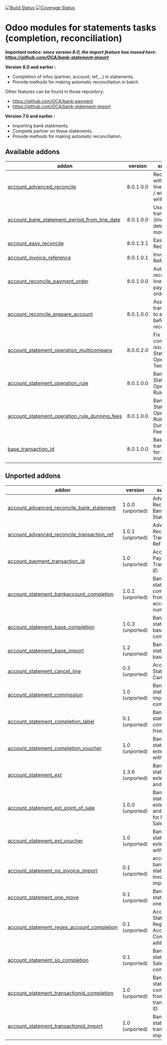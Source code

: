 [![Build Status](https://travis-ci.org/OCA/bank-statement-reconcile.svg?branch=8.0)](https://travis-ci.org/OCA/bank-statement-reconcile)
[![Coverage Status](https://coveralls.io/repos/OCA/bank-statement-reconcile/badge.png?branch=8.0)](https://coveralls.io/r/OCA/bank-statement-reconcile?branch=8.0)

Odoo modules for statements tasks (completion, reconciliation)
==============================================================

***Important notice: since version 8.0, the import feature has moved here: https://github.com/OCA/bank-statement-import***


__Version 8.0 and earlier :__

* Completion of infos (partner, account, ref,...) in statements.
* Provide methods for making automatic reconciliation in batch

Other features can be found in those repository:
* https://github.com/OCA/bank-payment
* https://github.com/OCA/bank-statement-import

__Version 7.0 and earlier :__

* Importing bank statements.
* Complete partner on these statements.
* Provide methods for making automatic reconciliation.


[//]: # (addons)

Available addons
----------------
addon | version | summary
--- | --- | ---
[account_advanced_reconcile](account_advanced_reconcile/) | 8.0.1.0.0 | Reconcile: with multiple lines / partial / with writeoffs
[account_bank_statement_period_from_line_date](account_bank_statement_period_from_line_date/) | 8.0.1.0.0 | Use bank transaction (line) date to determine move period
[account_easy_reconcile](account_easy_reconcile/) | 8.0.1.3.1 | Easy Reconcile
[account_invoice_reference](account_invoice_reference/) | 8.0.1.0.1 | Invoices Reference
[account_reconcile_payment_order](account_reconcile_payment_order/) | 8.0.1.0.0 | Automatically reconcile all lines from payment orders
[account_reconcile_prepare_account](account_reconcile_prepare_account/) | 8.0.1.0.0 | Assign bank transactions to accounts before reconciliation
[account_statement_operation_multicompany](account_statement_operation_multicompany/) | 8.0.0.2.0 | Fix multi-company issue on Statement Operation Templates
[account_statement_operation_rule](account_statement_operation_rule/) | 8.0.1.0.0 | Bank Statement Operation Rules
[account_statement_operation_rule_dunning_fees](account_statement_operation_rule_dunning_fees/) | 8.0.1.0.0 | Bank Statement Operation Rules with Dunning Fees
[base_transaction_id](base_transaction_id/) | 8.0.1.0.0 | Base transaction id for financial institutes


Unported addons
---------------
addon | version | summary
--- | --- | ---
[account_advanced_reconcile_bank_statement](account_advanced_reconcile_bank_statement/) | 1.0.0 (unported) | Advanced Reconcile Bank Statement
[account_advanced_reconcile_transaction_ref](account_advanced_reconcile_transaction_ref/) | 1.0.1 (unported) | Advanced Reconcile Transaction Ref
[account_payment_transaction_id](account_payment_transaction_id/) | 1.0 (unported) | Account Payment - Transaction ID
[account_statement_bankaccount_completion](account_statement_bankaccount_completion/) | 1.0.1 (unported) | Bank statement completion from bank account number
[account_statement_base_completion](account_statement_base_completion/) | 1.0.3 (unported) | Bank statement base completion
[account_statement_base_import](account_statement_base_import/) | 1.2 (unported) | Bank statement base import
[account_statement_cancel_line](account_statement_cancel_line/) | 0.3 (unported) | Account Statement Cancel Line
[account_statement_commission](account_statement_commission/) | 1.0 (unported) | Bank statement import - commissions
[account_statement_completion_label](account_statement_completion_label/) | 0.1 (unported) | Bank statement completion from label
[account_statement_completion_voucher](account_statement_completion_voucher/) | 1.0 (unported) | Bank statement extension with voucher
[account_statement_ext](account_statement_ext/) | 1.3.6 (unported) | Bank statement extension and profiles
[account_statement_ext_point_of_sale](account_statement_ext_point_of_sale/) | 1.0.0 (unported) | Bank statement extension and profiles for Point of Sale
[account_statement_ext_voucher](account_statement_ext_voucher/) | 1.0 (unported) | Bank statement extension with voucher
[account_statement_no_invoice_import](account_statement_no_invoice_import/) | 0.1 (unported) | account bank statement no invoice import
[account_statement_one_move](account_statement_one_move/) | 0.1 (unported) | Bank statement one move
[account_statement_regex_account_completion](account_statement_regex_account_completion/) | 0.1 (unported) | Account Statement Regex Account Completion addon
[account_statement_so_completion](account_statement_so_completion/) | 0.1 (unported) | Bank statement Sale Order completion
[account_statement_transactionid_completion](account_statement_transactionid_completion/) | 1.0 (unported) | Bank statement completion from transaction ID
[account_statement_transactionid_import](account_statement_transactionid_import/) | 1.0 (unported) | Bank statement transactionID import

[//]: # (end addons)
